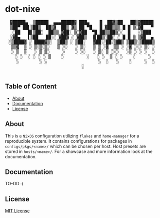 # dot-nixe

<div align="center">
  <pre>
▓█████▄  ▒█████  ▄▄▄█████▓ ███▄    █  ██▓▒██   ██▒▓█████
▒██▀ ██▌▒██▒  ██▒▓  ██▒ ▓▒ ██ ▀█   █ ▓██▒▒▒ █ █ ▒░▓█   ▀
░██   █▌▒██░  ██▒▒ ▓██░ ▒░▓██  ▀█ ██▒▒██▒░░  █   ░▒███
░▓█▄   ▌▒██   ██░░ ▓██▓ ░ ▓██▒  ▐▌██▒░██░ ░ █ █ ▒ ▒▓█  ▄
░▒████▓ ░ ████▓▒░  ▒██▒ ░ ▒██░   ▓██░░██░▒██▒ ▒██▒░▒████▒
 ▒▒▓  ▒ ░ ▒░▒░▒░   ▒ ░░   ░ ▒░   ▒ ▒ ░▓  ▒▒ ░ ░▓ ░░░ ▒░ ░
 ░ ▒  ▒   ░ ▒ ▒░     ░    ░ ░░   ░ ▒░ ▒ ░░░   ░▒ ░ ░ ░  ░
 ░ ░  ░ ░ ░ ░ ▒    ░         ░   ░ ░  ▒ ░ ░    ░     ░
   ░        ░ ░                    ░  ░   ░    ░     ░  ░
 ░
  </pre>
</div>

## Table of Content

<!--toc:start-->
- [About](#about)
- [Documentation](#documentation)
- [License](#license)
<!--toc:end-->

## About

This is a `NixOS` configuration utilizing `flakes` and `home-manager` for a reproducible system. It contains configurations for packages in `configs/pkgs/<name>/` which can be chosen per host. Host presets are stored in `hosts/<name>/`. For a showcase and more information look at the documentation.

## Documentation

TO-DO :)

## License

[MIT License](./LICENSE)
